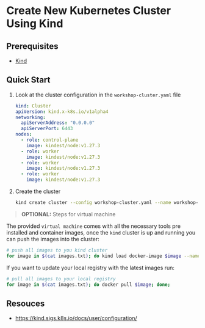 # Create New Kubernetes Cluster Using Kind

## Prerequisites

- [Kind](https://kind.sigs.k8s.io/docs/user/quick-start/#installation)

## Quick Start

1. Look at the cluster configuration in the `workshop-cluster.yaml` file

    ```yaml
    kind: Cluster
    apiVersion: kind.x-k8s.io/v1alpha4
    networking:
      apiServerAddress: "0.0.0.0"
      apiServerPort: 6443
    nodes:
      - role: control-plane
        image: kindest/node:v1.27.3
      - role: worker
        image: kindest/node:v1.27.3
      - role: worker
        image: kindest/node:v1.27.3
      - role: worker
        image: kindest/node:v1.27.3
    ```

2. Create the cluster

    ```bash
    kind create cluster --config workshop-cluster.yaml --name workshop-cluster
    ```

> **OPTIONAL:** Steps for virtual machine

The provided `virtual machine` comes with all the necessary tools pre installed and container images, once the `kind` cluster is up and running you can push the images into the cluster:

```bash
# push all images to you kind cluster
for image in $(cat images.txt); do kind load docker-image $image --name workshop-cluster; done;
```

If you want to update your local registry with the latest images run:

```bash
# pull all images to your local registry
for image in $(cat images.txt); do docker pull $image; done;
```

## Resouces

- <https://kind.sigs.k8s.io/docs/user/configuration/>
